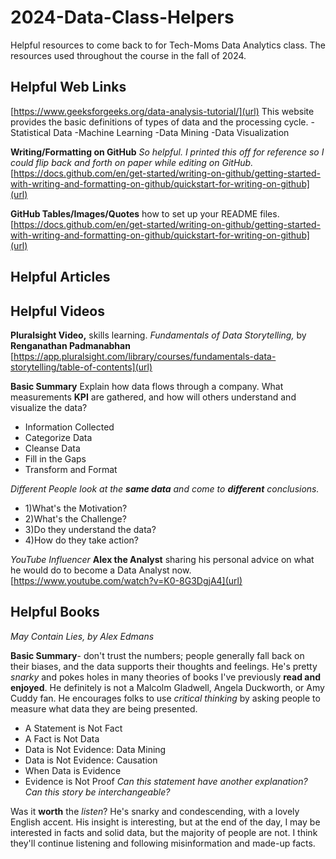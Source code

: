 # 2024-Data-Class-Helpers 
Helpful resources to come back to for Tech-Moms Data Analytics class. 
The resources used throughout the course in the fall of 2024.  

## Helpful Web Links
[https://www.geeksforgeeks.org/data-analysis-tutorial/](url)
This website provides the basic definitions of types of data and the processing cycle. 
-Statistical Data
-Machine Learning
-Data Mining
-Data Visualization

**Writing/Formatting on GitHub** _So helpful. I printed this off for reference so I could flip back and forth on paper while editing on GitHub._ 
[https://docs.github.com/en/get-started/writing-on-github/getting-started-with-writing-and-formatting-on-github/quickstart-for-writing-on-github](url)

**GitHub Tables/Images/Quotes** how to set up your README files.
[https://docs.github.com/en/get-started/writing-on-github/getting-started-with-writing-and-formatting-on-github/quickstart-for-writing-on-github](url)

## Helpful Articles

## Helpful Videos
**Pluralsight Video,** skills learning. _Fundamentals of Data Storytelling,_ by **Renganathan Padmanabhan**
[https://app.pluralsight.com/library/courses/fundamentals-data-storytelling/table-of-contents](url)

**Basic Summary** Explain how data flows through a company. What measurements **KPI** are gathered, and how will others understand and visualize the data?
- 	Information Collected
- 	Categorize Data 
- 	Cleanse Data 
- 	Fill in the Gaps
- 	Transform and Format

_Different People look at the **same data** and come to **different** conclusions._

- 1)What's the Motivation?
- 2)What's the Challenge?
- 3)Do they understand the data? 
- 4)How do they take action?

 _YouTube Influencer_ **Alex the Analyst** sharing his personal advice on what he would do to become a Data Analyst now. 
  [https://www.youtube.com/watch?v=K0-8G3DgjA4](url)
 
## Helpful Books 

  _May Contain Lies, by Alex Edmans_ 
  
  **Basic Summary**- don't trust the numbers; people generally fall back on their biases, and the data supports their thoughts and feelings. He's pretty _snarky_ and pokes holes in many theories of books I've previously **read and enjoyed**. He definitely is not a Malcolm Gladwell, Angela Duckworth, or Amy Cuddy fan. He encourages folks to use _critical thinking_ by asking people to measure what data they are being presented. 
- A Statement is Not Fact
- A Fact is Not Data
- Data is Not Evidence: Data Mining
- Data is Not Evidence: Causation
- When Data is Evidence
- Evidence is Not Proof
_Can this statement have another explanation? Can this story be interchangeable?_ 

Was it **worth** the _listen_? He's snarky and condescending, with a lovely English accent. His insight is interesting, but at the end of the day, I may be interested in facts and solid data, but the majority of people are not. I think they'll continue listening and following misinformation and made-up facts. 

